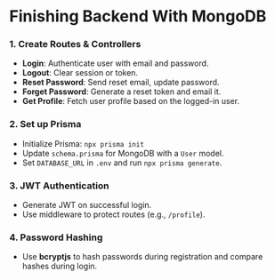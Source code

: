 # Finishing Backend With MongoDB

### 1. **Create Routes & Controllers**
- **Login**: Authenticate user with email and password.
- **Logout**: Clear session or token.
- **Reset Password**: Send reset email, update password.
- **Forget Password**: Generate a reset token and email it.
- **Get Profile**: Fetch user profile based on the logged-in user.
  
### 2. **Set up Prisma**
- Initialize Prisma: `npx prisma init`
- Update `schema.prisma` for MongoDB with a `User` model.
- Set `DATABASE_URL` in `.env` and run `npx prisma generate`.

### 3. **JWT Authentication**
- Generate JWT on successful login.
- Use middleware to protect routes (e.g., `/profile`).

### 4. **Password Hashing**
- Use **bcryptjs** to hash passwords during registration and compare hashes during login.
